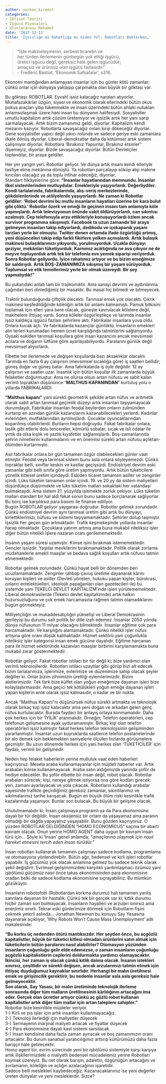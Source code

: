 ```yaml
---
author: serkan_kiremit
categories:
- Iktisat Teorisi
- İşgücü Piyasaları
- Uluslararası Rekabet
date: '2017-12-13'
title: 'İşsizliğe mi Rahatlığa mı Giden Yol: Robotları Beklerken…'
---
```


> “İşte makineleşmenin, serbest ticaretin ve  
> her türden ilerlemenin günbegün yok ettiği işgücü,  
> üretici işgücü değil, gereksiz hale gelen işgücüdür;  
> amaçsız ve ürünsüz olan işgücü fazlasıdır.”  
>    \- Frederic Bastiat, ‘Ekonomik Safsatalar’, s316.

Ekonomi mantığından anlamayan insanlar için bu günler kötü zamanlar; çünkü onlar için dünyaya yaklaşıp çarpmakta olan büyük bir göktaşı var.  

Bu göktaşı: ROBOTLAR. Eyvah! işsiz kalacağız naraları atıyorlar. Muhafazakârlar üzgün, siyasi ve ekonomik olarak ellerindeki bütün okus pokus araçları yitip tükenmekte ve insan üzerindeki bütün ahlaki nutukları anlamsızlaşmak üzere hani insan bu dünyanın halifesiydi. Sosyalistler umutlu kapitalizm artık çözüm üretemiyor ve işsizlik artık her yanı sarıp sarmalayacak. Artık bizim zamanımız geldi, diyorlar. Kapitalizm kendi mezarını kazıyor. Robotlarla savaşacağız onları kırıp dökeceğiz diyorlar. Gene sosyalistler yapıcı değil yıkıcı rolünde ve sadece geriye eski zamanlara ilkele dönüş diyorlar. Liberal-demokratlar daha da kötümser artık sistem çalışmıyor diyorlar. Robotlara ‘Bırakınız Yapsınlar, Bırakınız etsinler” diyemeyiz, diyorlar. Bizde savaşacağız diyorlar. Bütün Devletçiler toplandılar, bir araya geldiler.  

Her yer yangın yeri. Robotlar geliyor. Ve dünya artık insanı kendi elleriyle tasfiye etme mekânına dönüştü. Ya robotları parçalayıp söküp atıp makine kırıcıları olacağız ya da toplu intihar edeceğiz, diyorlar.  
Standart hikâyelerine göre: **“İnsanlar hayatlarından memnundu. İnsanlar ilkel sistemlerinden mutluydular. Emekleriyle yaşıyorlardı. Değerliydiler. Kendi tarlalarında, fabrikalarında, alış-veriş merkezlerinde, gökdelenlerinde ve atölyelerde yaşıyorlardı. Ne zaman ki Robotlar geldiler: ‘Robot devrimi bu mutlu insanların hayatları üzerine bir kara bulut gibi çöktü.’ Robotlar özerk ve emeği ile geçinen insanı tam anlamıyla köle yapmışlardı. Artık televizyonun önünde vakit öldürüyorlardı, can sıkıntısı azalmıştı. Cep telefonuyla arzu ettikleriyle konuşuyorlardı özlem ancak survivor programına sıkışmıştı. Facebook ta uzun zamandır bir araya gelmeyen insanları takip ediyorlardı, dedikodu ve içekapanık yaşam tarzları yerle bir olmuştu. Twitter denen ortamda ifade özgürlüğü artmış, yeni düşünceleri takip edip farklı fikirlere yelken açmışlardı. Artık bulaşık makinesi bulaşıklarımızı yıkıyordu, yorulmuyorduk. Uçakla dünyayı geziyor, mekânları tüketiyorduk. Karnımız acıktığında ne ava çıkıyor ne de meyve topluyorduk artık tek bir telefonla eve yemek siparişi veriyorduk. Sonra Robotlar geliyordu. İyice rahatımız artıyor ve bu bizim emeğimize bir saldırıydı. Artık BOŞ-ZAMANIMIZA sıkışmış bir yaşam sürüyorduk. Toplumsal ve etik temellerimiz yerle bir olmak üzereydi. Bir şey yapmalıydık!”**  

Bu yukarıdaki anlatı tam bir trajikomiktir. Ama sanayi devrimi ve aydınlanma çağından beri dinlediğimiz bir masaldır. Bu masal hiç bitmedi ve bitmeyecek.  

Traktör bulunduğunda çiftçilik ölecekti. Tarımsal emek yok olacaktı. Çıkrık makinesi keşfedildiğinde köleliğin artık bir anlamı kalmamıştı. Pamuk bitkisini toplamak için elleri yara bere olacak, güneşte kavrulacak kölelere değil, makinelere ihtiyaç vardı. Sonra köleler özgürleştikçe ve tarımda insanlar işsiz kaldıkça işgücü fazlası şehirlere aktı. Fabrikalar insanlara yuva oldu. Onlara kucak açtı. Ve fabrikalarda kazançlar günlüktü. İnsanların emekleri alın terleri kurumadan hemen ücret karşılığında tatminlerini sağlanıyordu. Oysaki eskiden tarımsal koşullara göre insan kazancını ancak mevsimsel acılara ve doğanın lütfüne göre ayarlayabiliyordu. Paralarını günlük değil mevsimsel alıyorlardı.  

Elbette her ilerlemede ve değişen koşullarda bazı aksaklıklar olacaktı. Tarımda en fazla 6 ay çalışırsın (mevsimsel sıcaklığa göre) iş saatleri bellidir; güneş doğar ve güneş batar. Ama fabrikalarda iş öyle değildir. 12 ay çalışırsın ve saatler uzar. İnsanlık için bütün koşullar ilk zamanlarda büyük felaketler doğurmuştur. Ama ne olursa olsun artan nüfusu ve sabit kalan verimli toprakları düşününce “**MALTHUS KAPANINDAN**” kurtuluş yolu o yıllarda FABRİKALARDI.  

 **“Malthus kapanı”** yani sürekli geometrik şekilde artan nüfus ve aritmetik olarak sabit artan tarımsal geçimlik düzeyi artık insanları taşıyamayacak durumdaydı. Fabrikalar insanları feodal beylerden onların zulmünden kurtarıp en azından günlük kazançlarını kazanabilecekleri yerlerdi. Kadınlar evlerinden, mutfaklarından ayrılmışlardı. Çocuklar oyuncaklarından koparılmış olabilirlerdi. Bunların hepsi doğruydu. Fakat fabrikalar onlara; lastik gibi etlerle dolu tencereler, kömürlü sobalar, sıcak ve isli odalar ile yırtık da olsa kışlık ve yazlık kıyafetler sağlamışlardı. Boş-zamanlarında şehrin nimetlerini kullanmalarını ve en önemlisi sürekli artan nüfusu açlıktan-ölümden kurtarmıştır.  

Asıl fabrikalar onlara bir gün tamamen özgür olabilecekleri günler vaat etmiştir. Feodal veya tarımsal sistem bunu asla onlara söyleyemezdi. Çünkü topraklar belli, sınıflar keskin ve kastlar geçişsizdi. Endüstriyel devrim eski zamanlar gibi belli sınıfa göre üretim yapmıyordu. Artık bütün tüketicilere yönelik kitlesel üretim içindeydi. Eskiden ticaret tamamen asiller ve zenginler içindi. Lüks tüketim tamamen onlar içindi. 19. ve 20.yy da sistem maliyetleri düşürdükçe düşürmekte ve lüks tüketim malları sokaktaki her vatandaşı bulmaktaydı. Ama sistem 21. yüzyılda işlemekte zorluk çekiyor. Lüks tüketim malları standart bir hal aldı fakat sorun bunu sadece borçlanarak sağlıyorlar. Bu borç ise karşılıksız para basımı ile finanse ediliyor.  
Bugün ROBOTLAR geliyor yaygarası doğrudur. Robotlar gelmek zorundadır. Çünkü endüstriyel devrim aynı tarımsal üretim gibi artık bu dünyayı, kirlettiklerimizi, nüfusu ve sistemi taşıyamamaktadır. Şehirler dolup taşmıştır. İşsizlik her geçen gün artmaktadır. Trafik keşmekeşinde yollarda insanlar harap olmaktadır. Çocuklara yatırım artmış ama buna mukabil niteliksiz işler diğer bütün nitelikli işlere nazaran oranı gerilememektedir.  

İnsanın yaşam süresi uzamıştır. Kimse işini bırakmak istememektedir. Gençler işsizdir. Yaşlılar mevkilerini bırakmamaktadır. Politik olarak zorlama müdahalelerle emekli maaşlar ve bedava sağlık koşulları artık nüfusu tatmin etmemektedir.  

Robotlar gelmek zorundadır. Çünkü hayat belli bir dönemden beri ucuzlamamaktadır. Zenginler (ahbap çavuş üretime dayanarak kârını koruyan kişiler) ve asiller (Devleti yöneten, hukuku yapan kişiler, bürokrasi, onların entelektüelleri, ideolojik papağanları olan gazetecileri ile) bu sistemde yani TEKELCİ DEVLET KAPİTALİZM’inde işleri yürütememektedir. Liberal demokrasilerde (Tekelci devlet kapitalizmde) artık halkın huzursuzluğunu ve çok emek harcamasına rağmen tatmin olamadıklarını bugün görmekteyiz.  

Milliyetçiliğin ve mukaddesatçılığın yükselişi ve Liberal Demokrasinin gerileyişi bu durumu salt politik bir dille izah edemez. İnsanlar 2050 yılında dünya nüfusunun 11 milyar olacağını bilmektedir. İnsanlar eğitime çok para harcamaktadır. Ve karşılığını alamamaktadır. Çünkü nitelikli işler nüfus artışına göre oranı düşük kalmaktadır. Hizmet sektörü yani çoğunlukla niteliksiz işler kategorisi insan emek gücüne dayalıdır. Eğitime harcanan para ile hizmet sektöründe kazanılan maaşlar birbirini karşılamamakta buna mukabil zarar göstermektedir.  

Robotlar geliyor. Fakat robotlar istilacı bir tür değil ki; bize yardımcı olan verimli teknolojilerdir. Robotları istilacı uzaylılar gibi görüp bizi alt edecek bizim tarlalarımıza, işlerimize, evlerimize ve düzenimize sahip olacak şeyler değiller ki. Onlar bizim zihnimizin ürettiği eylemlerimizdir. Bizim aletlerimizdir. Tek fark bize külfet olan yoğun emeğimize dayanan işleri bize kolaylaştırmasıdır. Ama geçici tek kötülükleri yoğun emeğe dayanan işleri yapan kişilerin anlık olarak işsiz kalmasıdır, o kadar ve bir nokta.  

Ancak “Malthus Kapanı”nı düşünürsek nüfus sürekli artmakta ve teknolojik olarak birkaç kişi işsiz kalacaktır ama yeni doğan ve arkadan gelen genç nüfus kurtulacaktır. Burada faydacı bir anlayış ortaya konmamalıdır. Daha çok herkes için bir ‘İYİLİK’ aranmalıdır. Örneğin; Telefon operatörleri, cep telefonun gelişmesine ayak uyduramamıştır. Birkaç kişi olan telefon operatörleri işsiz kalmıştır fakat herkes telefon teknolojisinin gelişiminden yararlanmıştır. İnsanlar uzun kuyruklarda saatlerce telefon postanelerinde bir alo demek için beklemekten saniyelerle ölçülen hızlarda görüşmelere geçmiştir. Bu uzun dönemde herkes için yani herkes olan ‘TÜKETİCİLER’ için faydalı, verimli bir gelişmedir.  

Neden hep felaket haberlerin yerine mutluluk vaat eden haberleri kaçırıyoruz. Mesela araba kullanamayanlar için müjdeli haberler var. Artık arabaları kimse kullanamayacak. Araba satın aldığımızda yanında şoför de hediye edecekler. Bu şoför elbette bir insan değil, robot olacak. Robotlar arabaları sürecek; kişi, nereye gitmek istiyorsa ona göre kodları girecek: yeri, zamanı ayarlayacak ve yola çıkacak. Robotların kullandığı arabalar sayesinde trafikte geçirdiğimiz gereksiz zamanlar, sıkıntılarımız ve sıkılmalarımız tarihe karışacak. Bugün en büyük ölüm riski kesinlikle trafik kazalarında yaşanıyor. Bunlar son bulacak. Bu büyük bir gelişme olacak.  

Unutulmamalıdır ki; İnsan çalışmaya programlı ya da Para ekonomisine dayalı bir tür değildir. İnsan oksijensiz bir ortam da yaşayamaz ama paranın olmadığı bir dağda yapayalnız yaşayabilir. Bunu gözden kaçırıyoruz. O yüzden ROBOTLAR GELDİĞİNDEN “HOMO ECONOMİCUS” saçma bir abartı kavram olacak. Onun yerine HOMO AGENT daha uygun bir kavram insan türü için… Şöyle ki ‘İnsan’ genel anlamda; *“amaçlarına ulaşmak için nasıl hareket etmesini tercih eden insan türüdür.”*  

İnsan robotları kullanarak tamamen çalışmayı sadece kodlama, programlama ve otomasyona yönlendirebilir. Bütün ağır, bedensel ve kirli işleri robotlar yapabilir. İş gücümüz yok olacak anlamına gelmez bu sadece teknik olarak şekil değiştirir. Evrimsel gelişimimizdeki karşılıklı yardımlaşmacı özümüz yani işbölümü gücümüz nasıl önce takas ekonomisinden para ekonomisine oradan belki de sadece kodlama ekonomisine sıçrayabiliriz. Bu mümkün gözüküyor.  

İnsanların robotofobi (Robotlardan korkma durumu) hali tamamen yanlış sanrılara dayanan bir hastalık. Çünkü tek bir gerçek var ki; kıtlık durumu hiçbir zaman son bulmayacak. İnsanların hayalleri ve arzuları sınırsız ama enerjimiz sınırlı. Tekrar eski günlerimize dönmek için Robotların fişini çekmek yeterli aslında… Jonathan Newman bu konuyu Say Yasasına dayanarak açıklıyor, ‘Why Robots Won’t Cause Mass Unemployment’ adlı makalesinde:  

 **“Bu korku üç nedenden ötürü mantıksızdır. Her şeyden önce, bu açgözlü kapitalistler, büyük bir tüketici kitlesi olmadan ürünlerini satın almak için tüketicilerin bütün paralarını nasıl alabilirler? Otomasyon yüzünden insanların çoğunluğu gelir elde edemezse, o zaman insanların çoğunluğu açgözlü kapitalistlerin ceplerini doldurmakta yardımcı olamayacaktır.**  
 **İkincisi, her zaman iş olacak çünkü kıtlık daima olacak. İnsanın istekleri sınırsız, çeşitlidir ve sürekli değişen, ancak arzularımızı tatmin etmek için ihtiyaç duyduğumuz kaynaklar sınırlıdır. Herhangi bir malın üretilmesi emek ve girişimcilik gerektirir, bu nedenle insanlar asla asla gereksiz hale gelmeyecektir.**  
 **Son olarak, Say Yasası, bir malın üretiminde teknolojik ilerleme sonrasında diğer tüm malların üretilmesinin kârlılığının artacağını ima eder. Gerçek olan ücretler artıyor çünkü aç gözlü robot kullanan kapitalistler artık diğer tüm mallar için artan taleplere sahipler.”**  
Robotlar bize kesinlikle müjdeler veriyor.  
1-) Kirli ve pis işler için artık insanları kullanmayacağız.  
2-) Teknoloji ilerlediği için maliyetler düşecek  
3-) Sermayenin marjinal maliyeti artacak ve fiyatlar düşecek  
4-) Para ekonomisine dayalı kast sistemi sarsılacak  
5-) İnsan kendisine daha fazla zaman ayıracak ve boş zamanımızın oranı artacaktır. Bu durum sanatsal yaratıcılığımız arttırıp kültürümüzü daha fazla barışçıl hale getirecektir.  
Homo agent tür, evrim sürecinde yeni bir işbölümü sistemiyle karşı karşıya artık ilişkilerimizdeki o maliyetli bedensel mücadelemiz yerine Robotları koymak üzereyiz. Bu net olarak barışın, adaletin, özgürlüğün artacağını ve zorlamanın, köleliğin ve açlığın azalacağının işaretidir.  
Sadece belli meslekleri kaybedeceğiz. Kazanacaklarımız ise yeni değerler üreten dünyalar ve yeni mesleklerdir. Sizce?